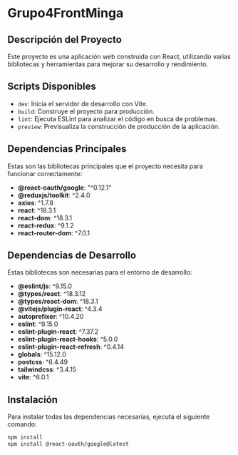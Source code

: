# Grupo4FrontMinga

## Descripción del Proyecto
Este proyecto es una aplicación web construida con React, utilizando varias bibliotecas y herramientas para mejorar su desarrollo y rendimiento.

## Scripts Disponibles
- `dev`: Inicia el servidor de desarrollo con Vite.
- `build`: Construye el proyecto para producción.
- `lint`: Ejecuta ESLint para analizar el código en busca de problemas.
- `preview`: Previsualiza la construcción de producción de la aplicación.

## Dependencias Principales
Estas son las bibliotecas principales que el proyecto necesita para funcionar correctamente:
- **@react-oauth/google**: "^0.12.1"
- **@reduxjs/toolkit**: ^2.4.0
- **axios**: ^1.7.8
- **react**: ^18.3.1
- **react-dom**: ^18.3.1
- **react-redux**: ^9.1.2
- **react-router-dom**: ^7.0.1

## Dependencias de Desarrollo
Estas bibliotecas son necesarias para el entorno de desarrollo:
- **@eslint/js**: ^9.15.0
- **@types/react**: ^18.3.12
- **@types/react-dom**: ^18.3.1
- **@vitejs/plugin-react**: ^4.3.4
- **autoprefixer**: ^10.4.20
- **eslint**: ^9.15.0
- **eslint-plugin-react**: ^7.37.2
- **eslint-plugin-react-hooks**: ^5.0.0
- **eslint-plugin-react-refresh**: ^0.4.14
- **globals**: ^15.12.0
- **postcss**: ^8.4.49
- **tailwindcss**: ^3.4.15
- **vite**: ^6.0.1

## Instalación
Para instalar todas las dependencias necesarias, ejecuta el siguiente comando:
```bash
npm install
npm install @react-oauth/google@latest
